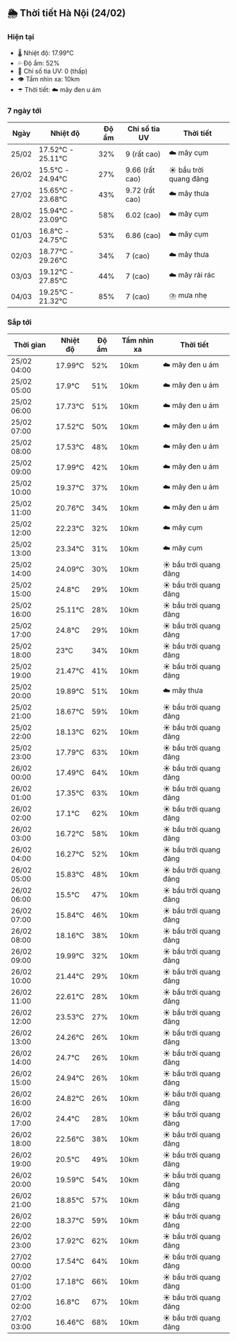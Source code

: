 ## 🌦️ Thời tiết Hà Nội (24/02)

### Hiện tại

- 🌡️ Nhiệt độ: 17.99℃
- 💦 Độ ẩm: 52%
- 🌟 Chỉ số tia UV: 0 (thấp)
- 👁️ Tầm nhìn xa: 10km
- ☂️ Thời tiết: ☁️ mây đen u ám

### 7 ngày tới

| Ngày | Nhiệt độ | Độ ẩm | Chỉ số tia UV | Thời tiết |
| --- | --- | --- | --- | --- |
| 25/02 | 17.52℃ - 25.11℃ | 32% | 9 (rất cao) | ☁️ mây cụm |
| 26/02 | 15.5℃ - 24.94℃ | 27% | 9.66 (rất cao) | ☀️ bầu trời quang đãng |
| 27/02 | 15.65℃ - 23.68℃ | 43% | 9.72 (rất cao) | ☁️ mây thưa |
| 28/02 | 15.94℃ - 23.09℃ | 58% | 6.02 (cao) | ☁️ mây cụm |
| 01/03 | 16.8℃ - 24.75℃ | 53% | 6.86 (cao) | ☁️ mây cụm |
| 02/03 | 18.77℃ - 29.26℃ | 34% | 7 (cao) | ☁️ mây thưa |
| 03/03 | 19.12℃ - 27.85℃ | 44% | 7 (cao) | ☁️ mây rải rác |
| 04/03 | 19.25℃ - 21.32℃ | 85% | 7 (cao) | ⛈️ mưa nhẹ |

### Sắp tới

| Thời gian | Nhiệt độ | Độ ẩm | Tầm nhìn xa | Thời tiết |
| --- | --- | --- | --- | --- |
| 25/02 04:00 | 17.99℃ | 52% | 10km | ☁️ mây đen u ám |
| 25/02 05:00 | 17.9℃ | 51% | 10km | ☁️ mây đen u ám |
| 25/02 06:00 | 17.73℃ | 51% | 10km | ☁️ mây đen u ám |
| 25/02 07:00 | 17.52℃ | 50% | 10km | ☁️ mây đen u ám |
| 25/02 08:00 | 17.53℃ | 48% | 10km | ☁️ mây đen u ám |
| 25/02 09:00 | 17.99℃ | 42% | 10km | ☁️ mây đen u ám |
| 25/02 10:00 | 19.37℃ | 37% | 10km | ☁️ mây đen u ám |
| 25/02 11:00 | 20.76℃ | 34% | 10km | ☁️ mây đen u ám |
| 25/02 12:00 | 22.23℃ | 32% | 10km | ☁️ mây cụm |
| 25/02 13:00 | 23.34℃ | 31% | 10km | ☁️ mây cụm |
| 25/02 14:00 | 24.09℃ | 30% | 10km | ☀️ bầu trời quang đãng |
| 25/02 15:00 | 24.8℃ | 29% | 10km | ☀️ bầu trời quang đãng |
| 25/02 16:00 | 25.11℃ | 28% | 10km | ☀️ bầu trời quang đãng |
| 25/02 17:00 | 24.8℃ | 29% | 10km | ☀️ bầu trời quang đãng |
| 25/02 18:00 | 23℃ | 34% | 10km | ☀️ bầu trời quang đãng |
| 25/02 19:00 | 21.47℃ | 41% | 10km | ☀️ bầu trời quang đãng |
| 25/02 20:00 | 19.89℃ | 51% | 10km | ☁️ mây thưa |
| 25/02 21:00 | 18.67℃ | 59% | 10km | ☀️ bầu trời quang đãng |
| 25/02 22:00 | 18.13℃ | 62% | 10km | ☀️ bầu trời quang đãng |
| 25/02 23:00 | 17.79℃ | 63% | 10km | ☀️ bầu trời quang đãng |
| 26/02 00:00 | 17.49℃ | 64% | 10km | ☀️ bầu trời quang đãng |
| 26/02 01:00 | 17.35℃ | 63% | 10km | ☀️ bầu trời quang đãng |
| 26/02 02:00 | 17.1℃ | 62% | 10km | ☀️ bầu trời quang đãng |
| 26/02 03:00 | 16.72℃ | 58% | 10km | ☀️ bầu trời quang đãng |
| 26/02 04:00 | 16.27℃ | 52% | 10km | ☀️ bầu trời quang đãng |
| 26/02 05:00 | 15.83℃ | 48% | 10km | ☀️ bầu trời quang đãng |
| 26/02 06:00 | 15.5℃ | 47% | 10km | ☀️ bầu trời quang đãng |
| 26/02 07:00 | 15.84℃ | 46% | 10km | ☀️ bầu trời quang đãng |
| 26/02 08:00 | 18.16℃ | 38% | 10km | ☀️ bầu trời quang đãng |
| 26/02 09:00 | 19.99℃ | 32% | 10km | ☀️ bầu trời quang đãng |
| 26/02 10:00 | 21.44℃ | 29% | 10km | ☀️ bầu trời quang đãng |
| 26/02 11:00 | 22.61℃ | 28% | 10km | ☀️ bầu trời quang đãng |
| 26/02 12:00 | 23.53℃ | 27% | 10km | ☀️ bầu trời quang đãng |
| 26/02 13:00 | 24.26℃ | 26% | 10km | ☀️ bầu trời quang đãng |
| 26/02 14:00 | 24.7℃ | 26% | 10km | ☀️ bầu trời quang đãng |
| 26/02 15:00 | 24.94℃ | 26% | 10km | ☀️ bầu trời quang đãng |
| 26/02 16:00 | 24.82℃ | 26% | 10km | ☀️ bầu trời quang đãng |
| 26/02 17:00 | 24.4℃ | 28% | 10km | ☀️ bầu trời quang đãng |
| 26/02 18:00 | 22.56℃ | 38% | 10km | ☀️ bầu trời quang đãng |
| 26/02 19:00 | 20.5℃ | 49% | 10km | ☀️ bầu trời quang đãng |
| 26/02 20:00 | 19.59℃ | 54% | 10km | ☀️ bầu trời quang đãng |
| 26/02 21:00 | 18.85℃ | 57% | 10km | ☀️ bầu trời quang đãng |
| 26/02 22:00 | 18.37℃ | 59% | 10km | ☀️ bầu trời quang đãng |
| 26/02 23:00 | 17.92℃ | 62% | 10km | ☀️ bầu trời quang đãng |
| 27/02 00:00 | 17.54℃ | 64% | 10km | ☀️ bầu trời quang đãng |
| 27/02 01:00 | 17.18℃ | 66% | 10km | ☀️ bầu trời quang đãng |
| 27/02 02:00 | 16.8℃ | 67% | 10km | ☀️ bầu trời quang đãng |
| 27/02 03:00 | 16.46℃ | 68% | 10km | ☀️ bầu trời quang đãng |
